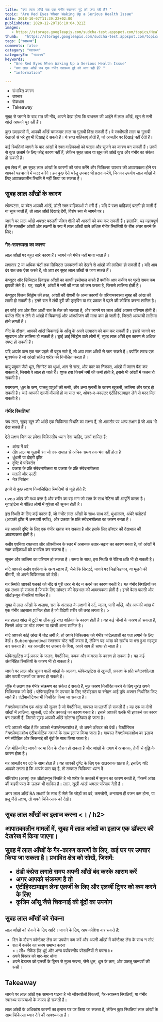 ```yaml
---
title: "क्या लाल आँखें जब एक गंभीर स्वास्थ्य मुद्दे को जगा रही हैं? "
topic: "Are Red Eyes When Waking Up a Serious Health Issue"
date: 2018-10-07T11:39:22+02:00
publishdate: 2020-12-20T16:10:04.321Z
images: 
   - https://storage.googleapis.com/sudcha-test.appspot.com/topics/Health/default-selection/4.jpg
thumb:   "https://storage.googleapis.com/sudcha-test.appspot.com/topics/Health/default-selection/thumb/4.jpg"
tags: ["स्वास्थ्य"]
comments: false
category: "स्वास्थ्य"
categoryEn: "स्वास्थ्य"
keywords: 
  - "Are Red Eyes When Waking Up a Serious Health Issue"
  - "क्या लाल आँखें जब एक गंभीर स्वास्थ्य मुद्दे को जगा रही हैं? "
  - "information"

---
```

<ul> <li> संभावित कारण </li> <li> उपचार </li> <li> रोकथाम </li> <li> Takeaway </li> </ul> <p> सुबह से जागने के बाद रात की नींद, आपने देखा होगा कि बाथरूम की आईने में लाल आँखें, खून से सनी आंखें आपको घूर रही हैं। </p> <p> कुछ उदाहरणों में, आपकी आँखें चमकदार लाल या गुलाबी दिख सकती हैं। वे स्क्वीगली लाल या गुलाबी रेखाओं से भरे हुए भी दिखाई दे सकते हैं। ये रक्त वाहिकाएं होती हैं, जो आमतौर पर दिखाई नहीं देती हैं। </p> <p> कई स्थितियां जागने के बाद आंखों में रक्त वाहिकाओं को पतला और सूजने का कारण बन सकती हैं। उनमें से कुछ अलार्म के लिए कोई कारण नहीं हैं, लेकिन सुबह लाल या खून की आंखें कुछ और गंभीर का संकेत हो सकती हैं। </p> <p> इस लेख में, हम सुबह लाल आंखों के कारणों की जांच करेंगे और चिकित्सा उपचार की आवश्यकता होने पर आपको पहचानने में मदद करेंगे। हम कुछ ऐसे घरेलू उपचार भी प्रदान करेंगे, जिनका उपयोग लाल आँखों के लिए आपातकालीन स्थिति में नहीं किया जा सकता है। </p> <h2> सुबह लाल आँखों के कारण </h2> <p> श्वेतपटल, या श्वेत आपकी आंखें, छोटी रक्त वाहिकाओं से भरी हैं। यदि ये रक्त वाहिकाएं पतली हो जाती हैं या सूज जाती हैं, तो लाल आँखें दिखाई देंगी, विशेष रूप से जागने पर। </p> <p> जागने पर लाल आँखें अक्सर बदलती जीवन शैली की आदतों को कम कर सकती हैं। हालांकि, यह महत्वपूर्ण है कि रक्तहीन आंखों और लक्षणों के रूप में लाल आँखों वाले अधिक गंभीर स्थितियों के बीच अंतर करने के लिए। </p> <h3> गैर-समरूपता का कारण </h3> <p> लाल आँखों पर बहुत सारे कारण हैं। जागने को गंभीर नहीं माना जाता है। </p> <p> लगातार 2 या अधिक घंटों तक डिजिटल उपकरणों को देखने से आंखों की लालिमा हो सकती है। यदि आप देर रात तक ऐसा करते हैं, तो आप हर सुबह लाल आँखों से जाग सकते हैं। </p> <p> कंप्यूटर और डिजिटल डिवाइस आँखों का काफी इस्तेमाल करते हैं क्योंकि आप स्क्रीन पर घूरते समय कम झपकी लेते हैं। यह, बदले में, आंखों में नमी की मात्रा को कम करता है, जिससे लालिमा होती है। </p> <p> कंप्यूटर विज़न सिंड्रोम की तरह, आंखों की रोशनी के अन्य कारणों के परिणामस्वरूप सुबह की आंख की लाली हो सकती है। इनमें रात में लंबी दूरी की ड्राइविंग या मंद प्रकाश में पढ़ने की कोशिश करना शामिल है। </p> <p> हर कोई अब और फिर आधी रात के तेल को जलाता है, और जागने पर लाल आँखें अक्सर परिणाम होती हैं। पर्याप्त नींद न लेने से आंखों में चिकनाई और ऑक्सीजन की मात्रा कम हो जाती है, जिससे अस्थायी लालिमा होने लगती है। </p> <p> नींद के दौरान, आपकी आंखें चिकनाई के आँसू के अपने उत्पादन को कम कर सकती हैं। इससे जागने पर सूखापन और लालिमा हो सकती है। ड्राई आई सिंड्रोम वाले लोगों में, सुबह लाल आँखें इस कारण से अधिक स्पष्ट हो सकती हैं। </p> <p> यदि आपके पास एक रात पहले भी बहुत सारे हैं, तो आप लाल आँखों से जाग सकते हैं। क्योंकि शराब एक मूत्रवर्धक है जो आंखों सहित शरीर को निर्जलित करता है। </p> <p> वायु प्रदूषण जैसे धूल, सिगरेट का धुआं, आग से राख, और कार का निकास, आंखों में जलन पैदा कर सकता है, जिससे वे लाल हो जाते हैं। शुष्क हवा जिसमें नमी की कमी होती है, इससे भी आंखों में जलन हो सकती है। </p> <p> परागकण, धूल के कण, पालतू पशुओं की रूसी, और अन्य एलर्जी के कारण खुजली, लालिमा और फाड़ हो सकती है। चाहे आपकी एलर्जी मौसमी हो या साल भर, ओवर-द-काउंटर एंटीहिस्टामाइन लेने से मदद मिल सकती है। </p> <h3> गंभीर स्थितियां </h3> <p> जब लाल, सुबह खून की आंखें एक चिकित्सा स्थिति का लक्षण हैं, तो आमतौर पर अन्य लक्षण हैं जो आप भी देख सकते हैं। </p> <p> ऐसे लक्षण जिन पर हमेशा चिकित्सीय ध्यान देना चाहिए, उनमें शामिल हैं: </p> <ul> <li> आंख में दर्द </li> <li> तीव्र लाल या गुलाबी रंग जो एक सप्ताह से अधिक समय तक भंग नहीं होता है </li> <li> धुंधली या दोहरी दृष्टि </li> <li> दृष्टि में परिवर्तन </li> <li> प्रकाश के प्रति संवेदनशीलता या प्रकाश के प्रति संवेदनशीलता </li> <li> मतली और उल्टी </li> <li> नेत्र निर्वहन </li> </ul> <p> इनमें से कुछ लक्षण निम्नलिखित स्थितियों से जुड़े होते हैं: </p> <p> uvea आंख की मध्य परत है और शरीर का वह भाग जो रक्त के साथ रेटिना की आपूर्ति करता है। यूवाइटिस से पीड़ित लोगों में यूवेआ की सूजन होती है। </p> <p> इस स्थिति के लिए कई कारण हैं, जो गंभीर लाल आँखों के साथ-साथ दर्द, धुंधलापन, अंधेरे फ्लोटर्स (आपकी दृष्टि में अस्थायी स्पॉट), और प्रकाश के प्रति संवेदनशीलता का कारण बनता है। </p> <p> यह आपकी दृष्टि के लिए एक गंभीर खतरा बन सकता है और इसके लिए डॉक्टर की देखभाल की आवश्यकता होती है। </p> <p> स्लीप एपनिया रक्तचाप और ऑक्सीजन के स्तर में अचानक उतार-चढ़ाव का कारण बनता है, जो आंखों में रक्त वाहिकाओं को प्रभावित कर सकता है। । </p> <p> सूजन और लालिमा का परिणाम हो सकता है। समय के साथ, इस स्थिति से रेटिना क्षति भी हो सकती है। </p> <p> यदि आपको स्लीप एपनिया के अन्य लक्षण हैं, जैसे कि सिरदर्द, जागने पर चिड़चिड़ापन, या भूलने की बीमारी, तो अपने चिकित्सक को देखें। </p> <p> यह स्थिति आपकी पलकों को नींद से पूरी तरह से बंद न करने का कारण बनती है। यह गंभीर स्थितियों का एक लक्षण हो सकता है जिसके लिए डॉक्टर की देखभाल की आवश्यकता होती है। इनमें बेल्स पाल्सी और ऑटोइम्यून बीमारियां शामिल हैं। </p> <p> सुबह में लाल आँखों के अलावा, रात के अंतराल के लक्षणों में दर्द, जलन, पानी आँखें, और आपकी आंख में एक गंभीर अहसास शामिल होता है जो विदेशी शरीर की तरह लगता है। </>> <p> यह हालत आंख में टूटी या लीक हुई रक्त वाहिका के कारण होती है। यह कई चीजों के कारण हो सकता है, जिसमें आंख पर चोट लगना या खांसी आना शामिल है। </P> <p> यदि आपको कोई आंख में चोट लगी है, तो अपने चिकित्सक को गंभीर जटिलताओं का पता लगाने के लिए देखें। Subconjunctival रक्तस्राव चोट नहीं करता है, लेकिन यह आंख को खरोंच या भरा हुआ महसूस कर सकता है। यह आमतौर पर उपचार के बिना, अपने आप ही साफ हो जाता है। </p> <p> ब्लेफेराइटिस कई प्रकार के जलन, बैक्टीरिया, कवक और वायरस के कारण हो सकता है। यह कई अंतर्निहित स्थितियों के कारण भी हो सकता है। </p> <p> जागने पर लाल और सूजन वाली आंखों के अलावा, ब्लेफेराइटिस से खुजली, प्रकाश के प्रति संवेदनशीलता और ऊपरी पलकों पर क्रस्ट हो सकते हैं। </p> <p> चूंकि ये लक्षण एक गंभीर संक्रमण का संकेत दे सकते हैं, मूल कारण निर्धारित करने के लिए तुरंत अपने चिकित्सक को देखें। ब्लेफेराइटिस के उपचार के लिए स्टेरॉइडल या स्नेहन आई ड्रॉप अक्सर निर्धारित किए जाते हैं। एंटीबायोटिक्स भी निर्धारित किया जा सकता है। </p> <p> नेत्रश्लेष्मलाशोथ एक आंख की सूजन है जो बैक्टीरिया, वायरल या एलर्जी हो सकती है। यह एक या दोनों आँखों में लालिमा, खुजली, दर्द और उबकाई का कारण बनता है। इससे आपकी पलकें भी झपकने का कारण बन सकती हैं, जिससे सुबह आपकी आँखें खोलना मुश्किल हो जाता है। </p> <p> यदि आपको संदेह है कि आपको नेत्रश्लेष्मलाशोथ है, तो अपने डॉक्टर को देखें। बैक्टीरियल नेत्रश्लेष्मलाशोथ एंटीबायोटिक दवाओं के साथ इलाज किया जाता है। वायरल नेत्रश्लेष्मलाशोथ का इलाज गर्म संपीड़ित और चिकनाई की बूंदों के साथ किया जाता है। </p> <p> तीव्र मोतियाबिंद जागने पर या दिन के दौरान हो सकता है और आंखों के दबाव में अचानक, तेजी से वृद्धि के कारण होता है। </p> <p> यह आमतौर पर दर्द के साथ होता है। यह आपकी दृष्टि के लिए एक खतरनाक खतरा है, इसलिए यदि आपको लगता है कि आपके पास यह है, तो तत्काल चिकित्सा ध्यान दें। </p> <p> संधिशोथ (आरए) एक ऑटोइम्यून स्थिति है जो शरीर के ऊतकों में सूजन का कारण बनती है, जिसमें आंख की बाहरी परत के ऊतक भी शामिल हैं। लाल, सूखी आंखें अक्सर परिणाम देती हैं। </p> <p> अगर लाल आँखें RA लक्षणों के साथ हैं जैसे कि जोड़ों का दर्द, कमजोरी, अनायास ही वजन कम होना, या फ़्लू जैसे लक्षण, तो अपने चिकित्सक को देखें। </p> <h2> सुबह लाल आँखों का इलाज करना <। / h2> <p> आपातकालीन मामलों में, सुबह में लाल आंखों का इलाज एक डॉक्टर की देखरेख में किया जाएगा। </p> <p> सुबह में लाल आँखों के गैर-कारण कारणों के लिए, कई घर पर उपचार किया जा सकता है। प्रभावित क्षेत्र को सोखें, जिसमें: </p> <ul> <li> ठंडी कंप्रेस लगाते समय अपनी आँखें बंद करके आराम करें </li> <li> अगर आपको संक्रमण है तो </li> <li> एंटीहिस्टामाइन लेना एलर्जी के लिए और एलर्जी ट्रिगर को कम करने के लिए </li> <li> कृत्रिम आँसू जैसे चिकनाई की बूंदों का उपयोग </li> </ul> <h2> सुबह लाल आँखों को रोकना </h2> <p> लाल आँखों को रोकने के लिए आदि। जागने के लिए, आप कोशिश कर सकते हैं: </p> <ul> <li> दिन के दौरान कॉन्टेक्ट लेंस का उपयोग कम करें और अपनी आँखों में कॉन्टैक्ट लेंस के साथ न सोएं </li> <li> रात में स्क्रीन का समय समाप्त करना </li> <। ली> सेकेंड हैंड धुएं और अन्य पर्यावरणीय परेशानियों से बचना <//> li> <li> अपने बिस्तर को बार-बार धोना </li> <li> अपने बेडरूम को एलर्जी के ट्रिगर से मुक्त रखना, जैसे धूल, धूल के कण, और पालतू जानवरों की रूसी। </li> </ul> <h2> Takeaway </h2 > <p> जागने पर लाल आंखें एक सामान्य घटना है जो जीवनशैली विकल्पों, गैर-स्वास्थ्य स्थितियों, या गंभीर स्वास्थ्य समस्याओं के कारण हो सकती हैं। </p> <p> लाल आंखों के अधिकांश कारणों का इलाज घर पर किया जा सकता है, लेकिन कुछ स्थितियां लाल आंखों के साथ चिकित्सा ध्यान देने की आवश्यकता है। </p> 